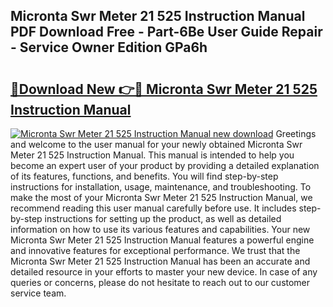 ## Micronta Swr Meter 21 525 Instruction Manual PDF Download Free - Part-6Be User Guide Repair - Service Owner Edition GPa6h

# <h2><a href="http://bc47025.oget.top/?id=Micronta+Swr+Meter+21+525+Instruction+Manual">🔗Download New 👉🔴 Micronta Swr Meter 21 525 Instruction Manual</a></h2>

[![Micronta Swr Meter 21 525 Instruction Manual new download](https://i.imgur.com/5g1atiW.png)](http://bc47025.oget.top/?id=Micronta+Swr+Meter+21+525+Instruction+Manual)
Greetings and welcome to the user manual for your newly obtained Micronta Swr Meter 21 525 Instruction Manual. This manual is intended to help you become an expert user of your product by providing a detailed explanation of its features, functions, and benefits. You will find step-by-step instructions for installation, usage, maintenance, and troubleshooting. To make the most of your Micronta Swr Meter 21 525 Instruction Manual, we recommend reading this user manual carefully before use. It includes step-by-step instructions for setting up the product, as well as detailed information on how to use its various features and capabilities. Your new Micronta Swr Meter 21 525 Instruction Manual features a powerful engine and innovative features for exceptional performance. We trust that the Micronta Swr Meter 21 525 Instruction Manual has been an accurate and detailed resource in your efforts to master your new device. In case of any queries or concerns, please do not hesitate to reach out to our customer service team.
